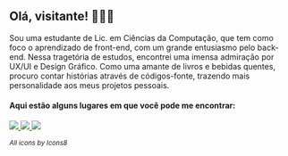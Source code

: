 ## Olá, visitante! 👋👩‍💻

Sou uma estudante de Lic. em Ciências da Computação, que tem como foco o aprendizado de front-end, com um grande entusiasmo pelo back-end. 
Nessa tragetória de estudos, encontrei uma imensa admiração por UX/UI e Design Gráfico.
Como uma amante de livros e bebidas quentes, procuro contar histórias através de códigos-fonte, trazendo mais personalidade aos meus projetos pessoais.

#### Aqui estão alguns lugares em que você pode me encontrar:

<a href="https://twitter.com/annemustlive" target="blank"> <img src="https://img.icons8.com/bubbles/50/000000/twitter-circled.png"> </a>
<a href="https://instagram.com/annemustlive" target="blank"> <img src="https://img.icons8.com/bubbles/50/000000/instagram.png"> </a>
<a href="https://www.linkedin.com/in/fabiannecosta/" target="blank"> <img src="https://img.icons8.com/bubbles/50/000000/linkedin.png"> </a>

*<sup>All icons by Icons8</sup>*

